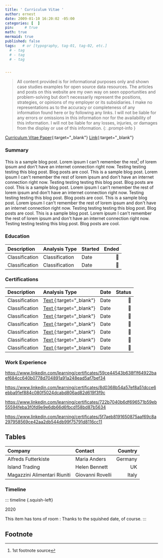 ```yaml
---
title: ' Curriculum Vitae '
author: ernest
date: 2009-01-10 16:20:02 -05:00
categories: [  ]
pin:     # true
math: true
mermaid: true
published: false
tags:   # or [typography, tag-01, tag-02, etc.]
  # - tag
  # - tag
  # - tag


---
```




> All content provided is for informational purposes only and shown case studies examples for open source data resources. The articles and posts on this website are my own way on seen opportunities and problem-solving but don’t necessarily represent the positions, strategies, or opinions of my employer or its subsidiaries. I make no representations as to the accuracy or completeness of any information found here or by following any links. I will not be liable for any errors or omissions in this information nor for the availability of this information. I will not be liable for any losses, injuries, or damages from the display or use of this information.
{: .prompt-info }


[Curriculum Vitae Paper](/assets/docs/paper1.pdf){:target="_blank"}
[Link](www.google.com){:target="_blank"}





### Summary


This is a sample blog post. Lorem ipsum I can't remember the rest[^1] of lorem ipsum and don't have an internet connection right now. Testing testing testing this blog post. Blog posts are cool. This is a sample blog post. Lorem ipsum I can't remember the rest of lorem ipsum and don't have an internet connection right now. Testing testing testing this blog post. Blog posts are cool. This is a sample blog post. Lorem ipsum I can't remember the rest of lorem ipsum and don't have an internet connection right now. Testing testing testing this blog post. Blog posts are cool. This is a sample blog post. Lorem ipsum I can't remember the rest of lorem ipsum and don't have an internet connection right now. Testing testing testing this blog post. Blog posts are cool. This is a sample blog post. Lorem ipsum I can't remember the rest of lorem ipsum and don't have an internet connection right now. Testing testing testing this blog post. Blog posts are cool. 




### Education

| Description                  | Analysis Type    | Started | Ended |
|:-----------------------------|:-----------------|:-------|-------:|
| Classification    	     | Classification   | Date | 🔴 |
| Classification               | Classification    | Date | 🔴 |


### Certifications


| Description                  | Analysis Type    | Date | Status |
|:-----------------------------|:-----------------|:-------|-------:|
| Classification    	     | [ Text ](https://www.linkedin.com/learning/certificates/8d0368b54a57ef8a51dcce6ebba91ef884c080f5024dcabd806ad82d619f3f9c){:target="_blank"}  | Date | 🔴 |
| Classification               | [ Text ](https://www.linkedin.com/learning/certificates/59ce44543b638f1f64922baef684cc640b0778d704891a91a248ead5af7bef34){:target="_blank"}    | Date | 🔴 |
| Classification               | [ Text ](https://www.linkedin.com/learning/certificates/59ce44543b638f1f64922baef684cc640b0778d704891a91a248ead5af7bef34){:target="_blank"}    | Date | 🔴 |
| Classification               | [ Text ](https://www.linkedin.com/learning/certificates/59ce44543b638f1f64922baef684cc640b0778d704891a91a248ead5af7bef34){:target="_blank"}    | Date | 🔴 |
| Classification               | [ Text ](https://www.linkedin.com/learning/certificates/59ce44543b638f1f64922baef684cc640b0778d704891a91a248ead5af7bef34){:target="_blank"}    | Date | 🔴 |
| Classification               | [ Text ](https://www.linkedin.com/learning/certificates/59ce44543b638f1f64922baef684cc640b0778d704891a91a248ead5af7bef34){:target="_blank"}    | Date | 🔴 |
| Classification               | [ Text ](https://www.linkedin.com/learning/certificates/59ce44543b638f1f64922baef684cc640b0778d704891a91a248ead5af7bef34){:target="_blank"}    | Date | 🔴 |


### Work Experience


https://www.linkedin.com/learning/certificates/59ce44543b638f1f64922baef684cc640b0778d704891a91a248ead5af7bef34



https://www.linkedin.com/learning/certificates/8d0368b54a57ef8a51dcce6ebba91ef884c080f5024dcabd806ad82d619f3f9c


https://www.linkedin.com/learning/certificates/722b7040b6df696571b59eb55594feba3f0fd9e9e6db66d6fbcd158bd87b5634



https://www.linkedin.com/learning/certificates/5f7aeb8191650875aaf69c8a297958569ce42aa2db544db99f75791d8116cc11




## Tables

| Company                      | Contact          | Country |
| :--------------------------- | :--------------- | ------: |
| Alfreds Futterkiste          | Maria Anders     | Germany |
| Island Trading               | Helen Bennett    |      UK |
| Magazzini Alimentari Riuniti | Giovanni Rovelli |   Italy |






### Timeline 

::: timeline {.squish-left}

2020

This item has tons of room
: Thanks to the squished date, of course.
:::











## Footnote

[^1]: 1st footnote source
[^2]: 2nd footnote source












